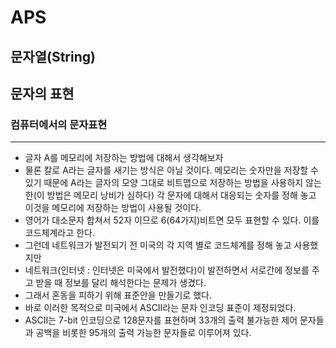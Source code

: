 # APS

## 문자열(String)

## 문자의 표현
### 컴퓨터에서의 문자표현
---
- 글자 A를 메모리에 저장하는 방법에 대해서 생각해보자
- 물론 칼로 A라는 글자를 새기는 방식은 아닐 것이다. 메모리는 숫자만을 저장할 수 있기 때문에 A라는 글자의 모양 그대로 비트맵으로 저장하는 방법을 사용하지 않는 한(이 방법은 메모리 낭비가 심하다) 각 문자에 대해서 대응되는 숫자를 정해 놓고 이것을 메모리에 저장하는 방법이 사용될 것이다.
- 영어가 대소문자 합쳐서 52자 이므로 6(64가지)비트면 모두 표현할 수 있다. 이를 코드체계라고 한다.
- 그런데 네트워크가 발전되기 전 미국의 각 지역 별로 코드체계를 정해 놓고 사용했지만
- 네트워크(인터넷 : 인터넷은 미국에서 발전했다)이 발전하면서 서로간에 정보를 주고 받을 때 정보를 달리 해석한다는 문제가 생겼다.
- 그래서 혼동을 피하기 위해 표준안을 만들기로 했다.
- 바로 이러한 목적으로 미국에서 ASCII라는 문자 인코딩 표준이 제정되었다.
- ASCII는 7-bit 인코딩으로 128문자를 표현하며 33개의 출력 불가능한 제어 문자들과 공백을 비롯한 95개의 출력 가능한 문자들로 이루어져 있다.